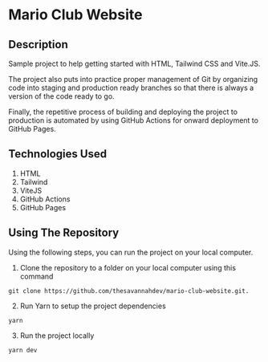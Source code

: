 # Mario Club Website

## Description

Sample project to help getting started with HTML, Tailwind CSS and Vite.JS.

The project also puts into practice proper management of Git by organizing code into staging and production ready branches so that there is always a version of the code ready to go.

Finally, the repetitive process of building and deploying the project to production is automated by using GitHub Actions for onward deployment to GitHub Pages.

## Technologies Used

1. HTML
2. Tailwind
3. ViteJS
4. GitHub Actions
5. GitHub Pages

## Using The Repository

Using the following steps, you can run the project on your local computer.

1. Clone the repository to a folder on your local computer using this command

```
git clone https://github.com/thesavannahdev/mario-club-website.git.
```

2. Run Yarn to setup the project dependencies

```
yarn
```

3. Run the project locally

```
yarn dev
```
